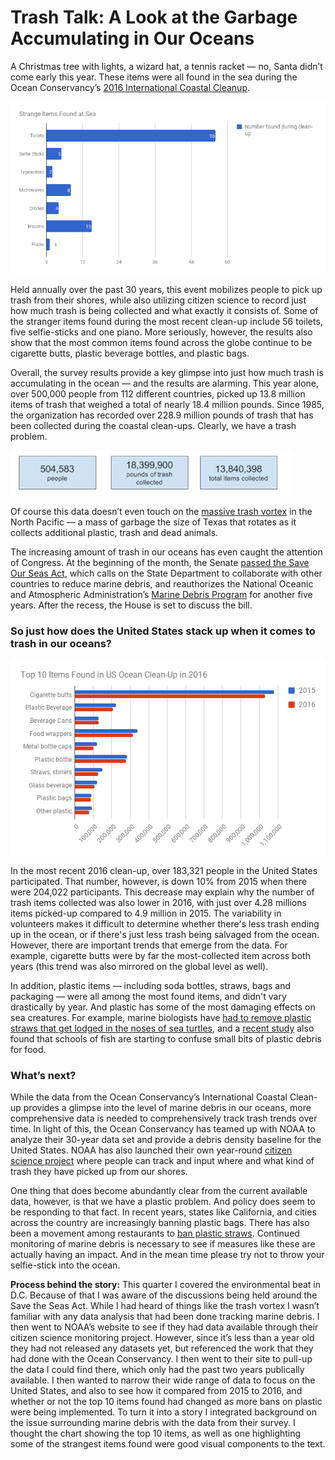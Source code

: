 # Trash Talk: A Look at the Garbage Accumulating in Our Oceans

A Christmas tree with lights, a wizard hat, a tennis racket — no, Santa didn’t come early this year. These items were all found in the sea during the Ocean Conservancy’s [2016 International Coastal Cleanup](https://oceanconservancy.org/wp-content/uploads/2017/06/2017_ICC_Report_.pdf). 

![Alt-Text](strange.png)

Held annually over the past 30 years, this event mobilizes people to pick up trash from their shores, while also utilizing citizen science to record just how much trash is being collected and what exactly it consists of. Some of the stranger items found during the most recent clean-up include 56 toilets, five selfie-sticks and one piano. More seriously, however, the results also show that the most common items found across the globe continue to be cigarette butts, plastic beverage bottles, and plastic bags. 

Overall, the survey results provide a key glimpse into just how much trash is accumulating in the ocean — and the results are alarming. This year alone, over 500,000 people from 112 different countries, picked up 13.8 million items of trash that weighed a total of nearly 18.4 million pounds. Since 1985, the organization has recorded over 228.9 million pounds of trash that has been collected during the coastal clean-ups. Clearly, we have a trash problem. 

![Alt-Text](trash.png)

Of course this data doesn’t even touch on the [massive trash vortex](http://www.greenpeace.org/international/en/campaigns/oceans/fit-for-the-future/pollution/trash-vortex/) in the North Pacific — a mass of garbage the size of Texas that rotates as it collects additional plastic, trash and dead animals. 

The increasing amount of trash in our oceans has even caught the attention of Congress. At the beginning of the month, the Senate [passed the Save Our Seas Act](https://oceanconservancy.org/blog/2017/08/07/senate-passes-save-seas-act/), which calls on the State Department to collaborate with other countries to reduce marine debris, and reauthorizes the National Oceanic and Atmospheric Administration’s [Marine Debris Program](https://marinedebris.noaa.gov/) for another five years. After the recess, the House is set to discuss the bill. 

### So just how does the United States stack up when it comes to trash in our oceans?

![Alt-Text](top10.png)

In the most recent 2016 clean-up, over 183,321 people in the United States participated. That number, however, is down 10% from 2015 when there were 204,022 participants. This decrease may explain why the number of trash items collected was also lower in 2016, with just over 4.28 millions items picked-up compared to 4.9 million in 2015. The variability in volunteers makes it difficult to determine whether there's less trash ending up in the ocean, or if there's just less trash being salvaged from the ocean. However, there are important trends that emerge from the data. For example, cigarette butts were by far the most-collected item across both years (this trend was also mirrored on the global level as well).

In addition, plastic items — including soda bottles, straws, bags and packaging — were all among the most found items, and didn't vary drastically by year. And plastic has some of the most damaging effects on sea creatures. For example, marine biologists have [had to remove plastic straws that get lodged in the noses of sea turtles](https://www.washingtonpost.com/national/health-science/a-campaign-to-eliminate-plastic-straws-is-sucking-in-thousands-of-converts/2017/06/24/d53f70cc-4c5a-11e7-9669-250d0b15f83b_story.html?utm_term=.c541dbe5d2e7), and a [recent study](https://www.theguardian.com/environment/2017/aug/16/fish-confusing-plastic-debris-in-ocean-for-food-study-finds) also found that schools of fish are starting to confuse small bits of plastic debris for food. 

### What’s next?

While the data from the Ocean Conservancy’s International Coastal Clean-up provides a glimpse into the level of marine debris in our oceans, more comprehensive data is needed to comprehensively track trash trends over time. In light of this, the Ocean Conservancy has teamed up with NOAA to analyze their 30-year data set and provide a debris density baseline for the United States. NOAA has also launched their own year-round [citizen science project](https://marinedebris.noaa.gov/research/marine-debris-monitoring-and-assessment-project) where people can track and input where and what kind of trash they have picked up from our shores. 

One thing that does become abundantly clear from the current available data, however, is that we have a plastic problem. And policy does seem to be responding to that fact. In recent years, states like California, and cities across the country are increasingly banning plastic bags. There has also been a movement among restaurants to [ban plastic straws](https://www.washingtonpost.com/national/health-science/a-campaign-to-eliminate-plastic-straws-is-sucking-in-thousands-of-converts/2017/06/24/d53f70cc-4c5a-11e7-9669-250d0b15f83b_story.html?utm_term=.c541dbe5d2e7). Continued monitoring of marine debris is necessary to see if measures like these are actually having an impact. And in the mean time please try not to throw your selfie-stick into the ocean. 



**Process behind the story:** This quarter I covered the environmental beat in D.C. Because of that I was aware of the discussions being held around the Save the Seas Act. While I had heard of things like the trash vortex I wasn’t familiar with any data analysis that had been done tracking marine debris. I then went to NOAA’s website to see if they had data available through their citizen science monitoring project. However, since it’s less than a year old they had not released any datasets yet, but referenced the work that they had done with the Ocean Conservancy. I then went to their site to pull-up the data I could find there, which only had the past two years publically available. I then wanted to narrow their wide range of data to focus on the United States, and also to see how it compared from 2015 to 2016, and whether or not the top 10 items found had changed as more bans on plastic were being implemented. To turn it into a story I integrated background on the issue surrounding marine debris with the data from their survey. I thought the chart showing the top 10 items, as well as one highlighting some of the strangest items found were good visual components to the text. 

